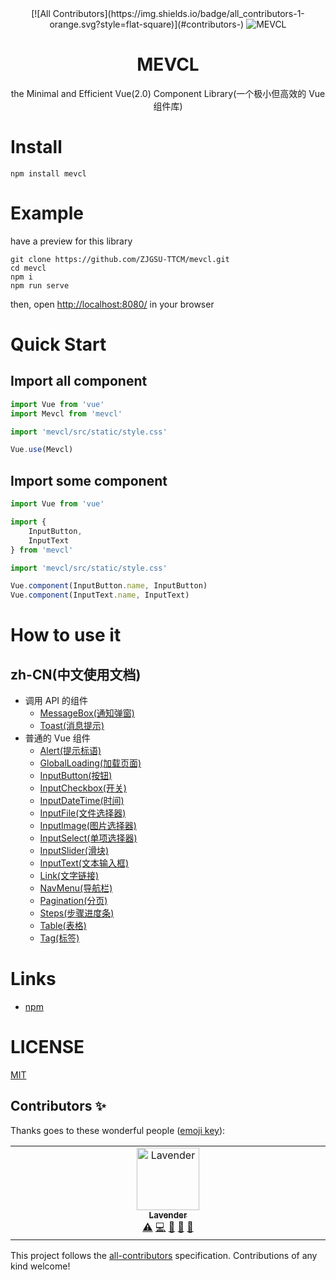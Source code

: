 <div align="center">
<!-- ALL-CONTRIBUTORS-BADGE:START - Do not remove or modify this section -->
[![All Contributors](https://img.shields.io/badge/all_contributors-1-orange.svg?style=flat-square)](#contributors-)
<!-- ALL-CONTRIBUTORS-BADGE:END -->
   <img src="https://github.com/ZJGSU-TTCM/mevcl/blob/master/public/favicon.png?raw=true" alt="MEVCL"/>
   <br>
   <h1>MEVCL</h1>
   <p>the Minimal and Efficient Vue(2.0) Component Library(一个极小但高效的 Vue 组件库)</p>
</div>

# Install

```shell
npm install mevcl
```

# Example

have a preview for this library

```shell
git clone https://github.com/ZJGSU-TTCM/mevcl.git
cd mevcl
npm i
npm run serve
```

then, open [http://localhost:8080/](http://localhost:8080/) in your browser

# Quick Start

## Import all component

```js
import Vue from 'vue'
import Mevcl from 'mevcl'

import 'mevcl/src/static/style.css'

Vue.use(Mevcl)
```

## Import some component

```js
import Vue from 'vue'

import {
    InputButton,
    InputText
} from 'mevcl'

import 'mevcl/src/static/style.css'

Vue.component(InputButton.name, InputButton)
Vue.component(InputText.name, InputText)
```

# How to use it

## zh-CN(中文使用文档)
 - 调用 API 的组件
   - [MessageBox(通知弹窗)](docs/zh-cn/example/components/MessageBox.md)
   - [Toast(消息提示)](docs/zh-cn/example/components/Toast.md)
 - 普通的 Vue 组件
   - [Alert(提示标语)](docs/zh-cn/example/components/Alert.md)
   - [GlobalLoading(加载页面)](docs/zh-cn/example/components/GlobalLoading.md)
   - [InputButton(按钮)](docs/zh-cn/example/components/InputButton.md)
   - [InputCheckbox(开关)](docs/zh-cn/example/components/InputCheckbox.md)
   - [InputDateTime(时间)](docs/zh-cn/example/components/InputDateTime.md)
   - [InputFile(文件选择器)](docs/zh-cn/example/components/InputFile.md)
   - [InputImage(图片选择器)](docs/zh-cn/example/components/InputImage.md)
   - [InputSelect(单项选择器)](docs/zh-cn/example/components/InputSelect.md)
   - [InputSlider(滑块)](docs/zh-cn/example/components/InputSlider.md)
   - [InputText(文本输入框)](docs/zh-cn/example/components/InputText.md)
   - [Link(文字链接)](docs/zh-cn/example/components/Link.md)
   - [NavMenu(导航栏)](docs/zh-cn/example/components/NavMenu.md)
   - [Pagination(分页)](docs/zh-cn/example/components/Pagination.md)
   - [Steps(步骤进度条)](docs/zh-cn/example/components/Steps.md)
   - [Table(表格)](docs/zh-cn/example/components/Table.md)
   - [Tag(标签)](docs/zh-cn/example/components/Tag.md)

# Links

 - [npm](https://www.npmjs.com/package/mevcl)

# LICENSE

[MIT](https://github.com/ZJGSU-TTCM/mevcl/blob/master/LICENSE)

## Contributors ✨

Thanks goes to these wonderful people ([emoji key](https://allcontributors.org/docs/en/emoji-key)):

<!-- ALL-CONTRIBUTORS-LIST:START - Do not remove or modify this section -->
<!-- prettier-ignore-start -->
<!-- markdownlint-disable -->
<table>
  <tbody>
    <tr>
      <td align="center" valign="top" width="14.28%"><a href="http://hukeqing.github.io"><img src="https://avatars.githubusercontent.com/u/47495915?v=4?s=100" width="100px;" alt="Lavender"/><br /><sub><b>Lavender</b></sub></a><br /><a href="https://github.com/PortableOJ/mevcl/commits?author=Hukeqing" title="Tests">⚠️</a> <a href="https://github.com/PortableOJ/mevcl/commits?author=Hukeqing" title="Code">💻</a> <a href="#ideas-Hukeqing" title="Ideas, Planning, & Feedback">🤔</a> <a href="#maintenance-Hukeqing" title="Maintenance">🚧</a> <a href="https://github.com/PortableOJ/mevcl/pulls?q=is%3Apr+reviewed-by%3AHukeqing" title="Reviewed Pull Requests">👀</a></td>
    </tr>
  </tbody>
</table>

<!-- markdownlint-restore -->
<!-- prettier-ignore-end -->

<!-- ALL-CONTRIBUTORS-LIST:END -->

This project follows the [all-contributors](https://github.com/all-contributors/all-contributors) specification. Contributions of any kind welcome!